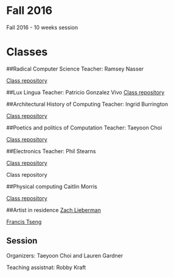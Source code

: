 # Fall 2016

Fall 2016 - 10 weeks session 

# Classes

##Radical Computer Science 
Teacher: Ramsey Nasser

[Class repository](https://github.com/nasser/teaching/tree/gh-pages/2016)

##Lux Lingua
Teacher: Patricio Gonzalez Vivo
[Class repository](https://github.com/patriciogonzalezvivo/sfpc_ll16)

##Architectural History of Computing 
Teacher: Ingrid Burrington 

[Class repository](https://github.com/lifewinning/ahoc.sfpc.fall.16) 
 
##Poetics and politics of Computation 
Teacher: Taeyoon Choi

[Class repository](https://tchoi8.github.io/poetic-computation-16/#/5)

##Electronics 
Teacher: Phil Stearns

[Class repository](https://github.com/phillipdavidstearns/SFPC_fall_2016/blob/master/README.md)

Class repository 

##Physical computing
Caitlin Morris

[Class repository](https://github.com/caitlinmorris/sfpc-pcomp-2015) 

##Artist in residence
[Zach Lieberman](http://thesystemis.com)   

[Francis Tseng](http://frnsys.com/)

## Session 
Organizers: Taeyoon Choi and Lauren Gardner

Teaching assistnat: Robby Kraft 
